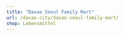```yaml
---
title: "Davao Seoul Family Mart"
url: /davao-city/davao-seoul-family-mart/
shop: Lebensmittel
---
```

